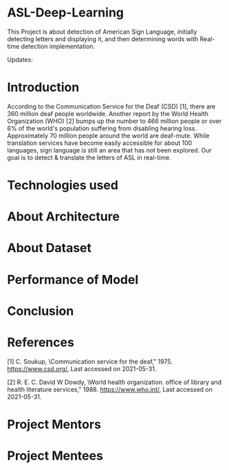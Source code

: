 # ASL-Deep-Learning

This Project is about detection of American Sign Language, initially detecting letters and displaying it, and then determining words with Real-time detection implementation.

Updates:
# Introduction
According to the Communication Service for the Deaf (CSD) [1], there are 360 million deaf people worldwide. Another report by the World Health Organization (WHO) [2] bumps up the number to 466 million people or over 6% of the world's population suffering from disabling hearing loss. Approximately 70 million people around the world are deaf-mute. While translation services have
become easily accessible for about 100 languages, sign language is still an area that has not been explored. Our goal is to detect & translate the letters of ASL in real-time.

# Technologies used

# About Architecture


# About Dataset

# Performance of Model

# Conclusion
# References
[1] C. Soukup, \Communication service for the deaf,"
1975. https://www.csd.org/, Last accessed on
2021-05-31.

[2] R. E. C. David W Dowdy, \World health
organization. office of library and health literature
services," 1988. https://www.who.int/, Last
accessed on 2021-05-31.

# Project Mentors
# Project Mentees
